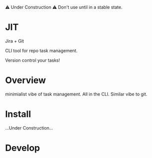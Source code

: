 ⚠️ Under Construction ⚠️
Don't use until in a stable state.
# JIT

Jira + Git

CLI tool for repo task management.

Version control your tasks!

# Overview
minimialist vibe of task management.
All in the CLI.
Similar vibe to git.

# Install
...Under Construction...

# Develop
